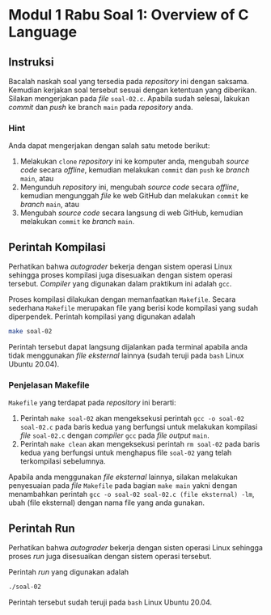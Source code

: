 # Modul 1 Rabu Soal 1: Overview of C Language

## Instruksi
Bacalah naskah soal yang tersedia pada *repository* ini dengan saksama. Kemudian kerjakan soal tersebut sesuai dengan ketentuan yang diberikan. Silakan mengerjakan pada *file* `soal-02.c`. Apabila sudah selesai, lakukan *commit* dan *push* ke branch `main` pada *repository* anda.

### Hint
Anda dapat mengerjakan dengan salah satu metode berikut:  
1. Melakukan `clone` *repository* ini ke komputer anda, mengubah *source code* secara *offline*, kemudian melakukan `commit` dan `push` ke *branch* `main`, atau
2. Mengunduh *repository* ini, mengubah *source code* secara *offline*, kemudian mengunggah *file* ke web GitHub dan melakukan `commit` ke *branch* `main`, atau
3. Mengubah *source code* secara langsung di web GitHub, kemudian melakukan `commit` ke *branch* `main`.  

## Perintah Kompilasi
Perhatikan bahwa *autograder* bekerja dengan sistem operasi Linux sehingga proses kompilasi juga disesuaikan dengan sistem operasi tersebut. *Compiler* yang digunakan dalam praktikum ini adalah `gcc`.

Proses kompilasi dilakukan dengan memanfaatkan `Makefile`. Secara sederhana `Makefile` merupakan file yang berisi kode kompilasi yang sudah diperpendek. Perintah kompilasi yang digunakan adalah

```sh
make soal-02
```

Perintah tersebut dapat langsung dijalankan pada terminal apabila anda tidak menggunakan *file eksternal* lainnya (sudah teruji pada `bash` Linux Ubuntu 20.04).

### Penjelasan Makefile
`Makefile` yang terdapat pada *repository* ini berarti:
1. Perintah `make soal-02` akan mengeksekusi perintah `gcc -o soal-02 soal-02.c` pada baris kedua yang berfungsi untuk melakukan kompilasi *file* `soal-02.c` dengan *compiler* `gcc` pada *file output* `main`.
2. Perintah `make clean` akan mengeksekusi perintah `rm soal-02` pada baris kedua yang berfungsi untuk menghapus file `soal-02` yang telah terkompilasi sebelumnya.

Apabila anda menggunakan *file eksternal* lainnya, silakan melakukan penyesuaian pada *file* `Makefile` pada bagian `make main` yakni dengan menambahkan perintah `gcc -o soal-02 soal-02.c (file eksternal) -lm`, ubah (file eksternal) dengan nama file yang anda gunakan.

## Perintah Run
Perhatikan bahwa *autograder* bekerja dengan sisten operasi Linux sehingga proses *run* juga disesuaikan dengan sistem operasi tersebut.

Perintah *run* yang digunakan adalah

```sh
./soal-02
```
Perintah tersebut sudah teruji pada `bash` Linux Ubuntu 20.04.

